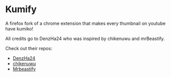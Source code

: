 # Kumify
A firefox fork of a chrome extension that makes every thumbnail on youtube have kumiko!

All credits go to DenzHa24 who was inspired by chikenuwu and mrBeastify.

Check out their repos:
* [DenzHa24](https://github.com/DenzHa24/kumify)
* [chikenuwu](https://github.com/IsaacSohn/Sechify)
* [Mrbeastify](https://github.com/MagicJinn/MrBeastify-Youtube)

